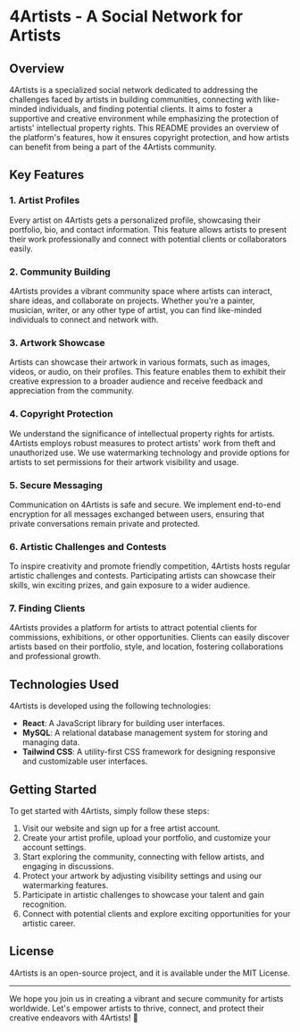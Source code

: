 # 4Artists - A Social Network for Artists

## Overview

4Artists is a specialized social network dedicated to addressing the challenges faced by artists in building communities, connecting with like-minded individuals, and finding potential clients. It aims to foster a supportive and creative environment while emphasizing the protection of artists' intellectual property rights. This README provides an overview of the platform's features, how it ensures copyright protection, and how artists can benefit from being a part of the 4Artists community.

## Key Features

### 1. Artist Profiles

Every artist on 4Artists gets a personalized profile, showcasing their portfolio, bio, and contact information. This feature allows artists to present their work professionally and connect with potential clients or collaborators easily.

### 2. Community Building

4Artists provides a vibrant community space where artists can interact, share ideas, and collaborate on projects. Whether you're a painter, musician, writer, or any other type of artist, you can find like-minded individuals to connect and network with.

### 3. Artwork Showcase

Artists can showcase their artwork in various formats, such as images, videos, or audio, on their profiles. This feature enables them to exhibit their creative expression to a broader audience and receive feedback and appreciation from the community.

### 4. Copyright Protection

We understand the significance of intellectual property rights for artists. 4Artists employs robust measures to protect artists' work from theft and unauthorized use. We use watermarking technology and provide options for artists to set permissions for their artwork visibility and usage.

### 5. Secure Messaging

Communication on 4Artists is safe and secure. We implement end-to-end encryption for all messages exchanged between users, ensuring that private conversations remain private and protected.

### 6. Artistic Challenges and Contests

To inspire creativity and promote friendly competition, 4Artists hosts regular artistic challenges and contests. Participating artists can showcase their skills, win exciting prizes, and gain exposure to a wider audience.

### 7. Finding Clients

4Artists provides a platform for artists to attract potential clients for commissions, exhibitions, or other opportunities. Clients can easily discover artists based on their portfolio, style, and location, fostering collaborations and professional growth.

## Technologies Used

4Artists is developed using the following technologies:

- **React**: A JavaScript library for building user interfaces.
- **MySQL**: A relational database management system for storing and managing data.
- **Tailwind CSS**: A utility-first CSS framework for designing responsive and customizable user interfaces.

## Getting Started

To get started with 4Artists, simply follow these steps:

1. Visit our website and sign up for a free artist account.
2. Create your artist profile, upload your portfolio, and customize your account settings.
3. Start exploring the community, connecting with fellow artists, and engaging in discussions.
4. Protect your artwork by adjusting visibility settings and using our watermarking features.
5. Participate in artistic challenges to showcase your talent and gain recognition.
6. Connect with potential clients and explore exciting opportunities for your artistic career.

## License

4Artists is an open-source project, and it is available under the MIT License.

---

We hope you join us in creating a vibrant and secure community for artists worldwide. Let's empower artists to thrive, connect, and protect their creative endeavors with 4Artists! 🎨
